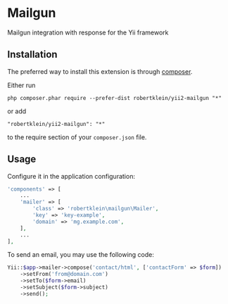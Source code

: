 # Mailgun

Mailgun integration with response for the Yii framework

## Installation

The preferred way to install this extension is through [composer](http://getcomposer.org/download/).

Either run

```
php composer.phar require --prefer-dist robertklein/yii2-mailgun "*"
```

or add

```
"robertklein/yii2-mailgun": "*"
```

to the require section of your `composer.json` file.

## Usage

Configure it in the application configuration:

```php
'components' => [
    ...
    'mailer' => [
        'class' => 'robertklein\mailgun\Mailer',
        'key' => 'key-example',
        'domain' => 'mg.example.com',
    ],
    ...
],
```

To send an email, you may use the following code:

```php
Yii::$app->mailer->compose('contact/html', ['contactForm' => $form])
    ->setFrom('from@domain.com')
    ->setTo($form->email)
    ->setSubject($form->subject)
    ->send();
```